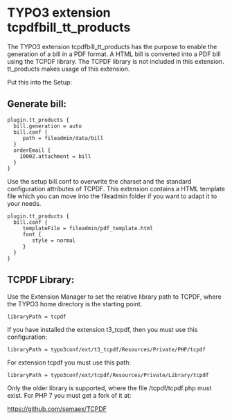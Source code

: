 # TYPO3 extension tcpdfbill_tt_products

The TYPO3 extension tcpdfbill_tt_products has the purpose to enable the generation of a bill in a PDF format. A HTML bill is converted into a PDF bill using the TCPDF library. The TCPDF library is not included in this extension. tt_products makes usage of this extension.

Put this into the Setup:

## Generate bill:

```
plugin.tt_products {
  bill.generation = auto
  bill.conf {
     path = fileadmin/data/bill
  }
  orderEmail {
    10002.attachment = bill
  }
}
```

Use the setup bill.conf to overwrite the charset and the standard configuration attributes of TCPDF.
This extension contains a HTML template file which you can move into the fileadmin folder if you want to adapt it to your needs.


```
plugin.tt_products {
  bill.conf {
     templateFile = fileadmin/pdf_template.html
     font {
        style = normal
     }
  }
}
```


## TCPDF Library:

Use the Extension Manager to set the relative library path to TCPDF, where the TYPO3 home directory is the starting point.

```
libraryPath = tcpdf
```

If you have installed the extension t3_tcpdf, then you must use this configuration:

```
libraryPath = typo3conf/ext/t3_tcpdf/Resources/Private/PHP/tcpdf
```

For extension tcpdf you must use this path:

```
libraryPath = typo3conf/ext/tcpdf/Resources/Private/Library/tcpdf
```


Only the older library is supported, where the file /tcpdf/tcpdf.php must exist.
For PHP 7 you must get a fork of it at:

https://github.com/semaex/TCPDF



